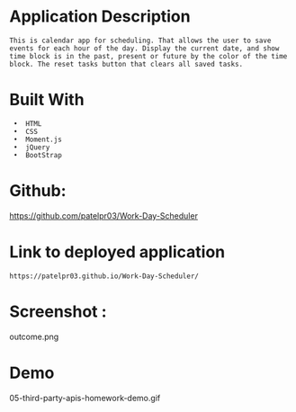 # Application Description
    This is calendar app for scheduling. That allows the user to save events for each hour of the day. Display the current date, and show time block is in the past, present or future by the color of the time block. The reset tasks button that clears all saved tasks.

# Built With  
     •	HTML
     •	CSS
     •	Moment.js
     •	jQuery
     •	BootStrap
# Github:
   https://github.com/patelpr03/Work-Day-Scheduler

# Link to deployed application
    https://patelpr03.github.io/Work-Day-Scheduler/
# Screenshot : 
   outcome.png
# Demo
   05-third-party-apis-homework-demo.gif